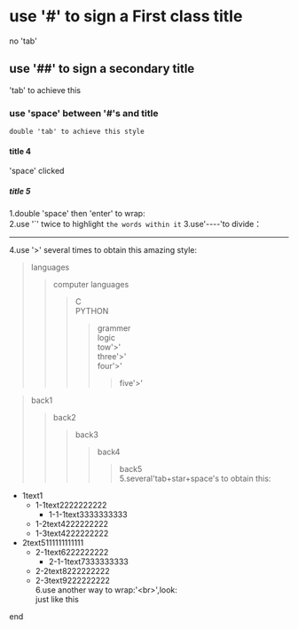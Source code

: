# use '#' to sign a First class title
no 'tab' 
## use '##' to sign a secondary title
  'tab' to achieve this 
### use 'space' between '#'s and title
    double 'tab' to achieve this style
#### title 4
 'space' clicked
##### title 5
1.double 'space' then 'enter' to wrap:  
2.use '\`' twice to highlight `the words within it` 
3.use'\----'to divide： 

----
4.use '\>' several times to obtain this amazing style:
>languages  
>>computer languages  
>>>C  
>>>PYTHON  
>>>>grammer  
>>>>logic  
>>tow'\>'  
>>>three'\>'  
>>>>four'\>'  
>>>>>five'\>' <br>


>back1<br>
>>back2<br>
>>>back3<br>
>>>>back4<br>
>>>>>back5<br>
5.several'tab+star+space's to obtain this:<br> 
* 1text1<br>
  * 1-1text2222222222<br>
    * 1-1-1text3333333333<br>
  * 1-2text4222222222<br> 
  * 1-3text4222222222<br>
* 2text5111111111111<br>
  * 2-1text6222222222<br>
    * 2-1-1text7333333333<br>
  * 2-2text8222222222<br> 
  * 2-3text9222222222<br>
  6.use another way to wrap:'\<br>',look:<br>
  just like this      
        

end
